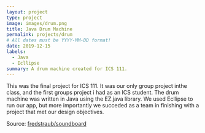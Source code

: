 ```yaml
---
layout: project
type: project
image: images/drum.png
title: Java Drum Machine
permalink: projects/drum
# All dates must be YYYY-MM-DD format!
date: 2019-12-15
labels:
  - Java
  - Ecllipse
summary: A drum machine created for ICS 111.
---
```


This was the final project for ICS 111.  It was our only group project inthe class, and the first groups project i had as an ICS student.  The drum machine was written in Java using the EZ.java library.  We used Ecllipse to run our app, but more importantly we succeded as a team in finishing with a project that met our design objectives.

Source: <a href="https://github.com/fredstraub/soundboard"><i class="large github icon "></i>fredstraub/soundboard</a>

